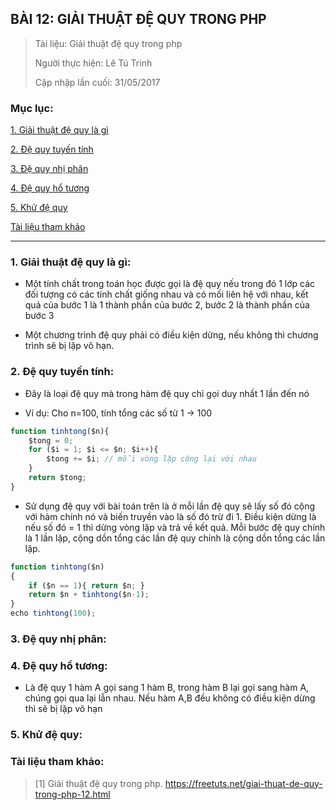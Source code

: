 ## BÀI 12: GIẢI THUẬT ĐỆ QUY TRONG PHP

> Tài liệu: Giải thuật đệ quy trong php
>
> Người thực hiện: Lê Tú Trinh
>
> Cập nhập lần cuối: 31/05/2017

### Mục lục:

[1. Giải thuật đệ quy là gì](#1)

[2. Đệ quy tuyến tính](#2)

[3. Đệ quy nhị phân](#3)

[4. Đệ quy hổ tương](#4)

[5. Khử đệ quy](#5)

[Tài liệu tham khảo](#6)

***

<a nam="1"></a>
### 1. Giải thuật đệ quy là gì:

- Một tính chất trong toán học được gọi là đệ quy nếu trong đó 1 lớp các đối tượng có các tính chất giống nhau và có mối liên hệ với nhau, kết quả của bước 1 là 1 thành phần của bước 2, bước 2 là thành phần của bước 3

- Một chương trình đệ quy phải có điều kiện dừng, nếu không thì chương trình sẽ bị lặp vô hạn.

<a name="2"></a>
### 2. Đệ quy tuyến tính:

- Đây là loại đệ quy mà trong hàm đệ quy chỉ gọi duy nhất 1 lần đến nó

- Ví dụ: Cho n=100, tính tổng các số từ 1 -> 100

```javascript
function tinhtong($n){
    $tong = 0;
    for ($i = 1; $i <= $n; $i++){
        $tong += $i; // mỗi vòng lặp cộng lại với nhau
    }
    return $tong;
}
```

- Sử dụng đệ quy với bài toán trên là ở mỗi lần đệ quy sẽ lấy số đó cộng với hàm chính nó và biến truyền vào là số đó trừ đi 1. Điều kiện dừng là nếu số đó = 1 thì dừng vòng lặp và trả về kết quả. Mỗi bước đệ quy chính là 1 lần lặp, cộng dồn tổng các lần đệ quy chính là cộng dồn tổng các lần lặp.

```javascript
function tinhtong($n)
{
    if ($n == 1){ return $n; }
    return $n + tinhtong($n-1);
}
echo tinhtong(100);
```

<a name="3"></a>
### 3. Đệ quy nhị phân:

<a name="4"></a>
### 4. Đệ quy hổ tương:

- Là đệ quy 1 hàm A gọi sang 1 hàm B, trong hàm B lại gọi sang hàm A, chúng gọi qua lại lẫn nhau. Nếu hàm A,B đều không có điều kiện dừng thì sẽ bị lặp vô hạn
<a name="5"></a>
### 5. Khử đệ quy:


<a name="6"></a>
### Tài liệu tham khảo:

> [1] Giải thuật đệ quy trong php. https://freetuts.net/giai-thuat-de-quy-trong-php-12.html
